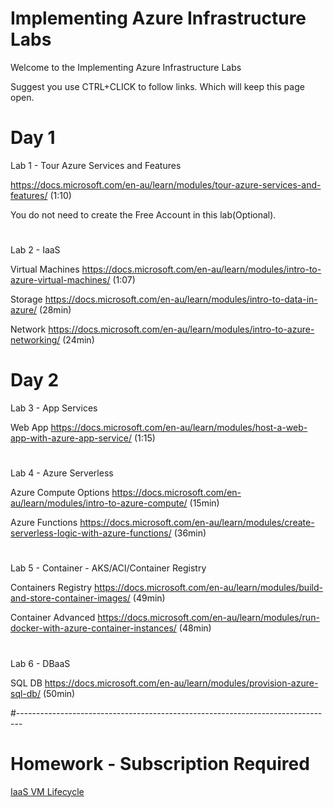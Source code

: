 # Implementing Azure Infrastructure Labs

Welcome to the Implementing Azure Infrastructure Labs

Suggest you use CTRL+CLICK to follow links. Which will keep this page open.
#
# Day 1
Lab 1 - Tour Azure Services and Features

https://docs.microsoft.com/en-au/learn/modules/tour-azure-services-and-features/ (1:10)

You do not need to create the Free Account in this lab(Optional).
#

Lab 2 - IaaS 


Virtual Machines 
https://docs.microsoft.com/en-au/learn/modules/intro-to-azure-virtual-machines/ (1:07)


Storage 
https://docs.microsoft.com/en-au/learn/modules/intro-to-data-in-azure/ (28min)


Network 
https://docs.microsoft.com/en-au/learn/modules/intro-to-azure-networking/ (24min)


# Day 2

Lab 3 - App Services


Web App
https://docs.microsoft.com/en-au/learn/modules/host-a-web-app-with-azure-app-service/ (1:15)
#

Lab 4 - Azure Serverless


Azure Compute Options 
https://docs.microsoft.com/en-au/learn/modules/intro-to-azure-compute/ (15min)


Azure Functions 
https://docs.microsoft.com/en-au/learn/modules/create-serverless-logic-with-azure-functions/ (36min) 
#

Lab 5 - Container - AKS/ACI/Container Registry


Containers Registry 
https://docs.microsoft.com/en-au/learn/modules/build-and-store-container-images/ (49min)


Container Advanced
https://docs.microsoft.com/en-au/learn/modules/run-docker-with-azure-container-instances/ (48min)
#

Lab 6 - DBaaS


SQL DB
https://docs.microsoft.com/en-au/learn/modules/provision-azure-sql-db/ (50min)



#-------------------------------------------------------------------------------

# Homework - Subscription Required

[IaaS VM Lifecycle](./AzureVMTutorial.md)